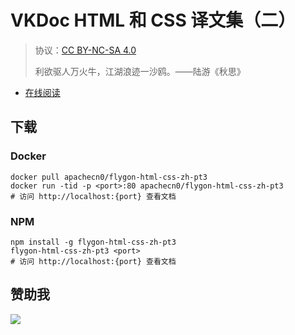 # VKDoc HTML 和 CSS 译文集（二）

> 协议：[CC BY-NC-SA 4.0](http://creativecommons.org/licenses/by-nc-sa/4.0/)
> 
> 利欲驱人万火牛，江湖浪迹一沙鸥。——陆游《秋思》

* [在线阅读](https://vdhtcs2.flygon.net)
## 下载

### Docker

```
docker pull apachecn0/flygon-html-css-zh-pt3
docker run -tid -p <port>:80 apachecn0/flygon-html-css-zh-pt3
# 访问 http://localhost:{port} 查看文档
```

### NPM

```
npm install -g flygon-html-css-zh-pt3
flygon-html-css-zh-pt3 <port>
# 访问 http://localhost:{port} 查看文档
```

## 赞助我

![](https://img-blog.csdnimg.cn/20200112005920729.png)
